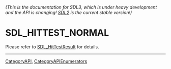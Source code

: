 ###### (This is the documentation for SDL3, which is under heavy development and the API is changing! [SDL2](https://wiki.libsdl.org/SDL2/) is the current stable version!)
# SDL_HITTEST_NORMAL

Please refer to [SDL_HitTestResult](SDL_HitTestResult) for details.

----
[CategoryAPI](CategoryAPI), [CategoryAPIEnumerators](CategoryAPIEnumerators)

